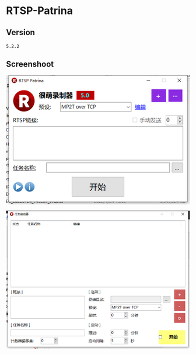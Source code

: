 # RTSP-Patrina
## Version

```
5.2.2
```

## Screenshoot

![1.png](https://raw.githubusercontent.com/NueXini/RTSP-Patrina/master/Screenshoot/1.png)

![2.png](https://raw.githubusercontent.com/NueXini/RTSP-Patrina/master/Screenshoot/2.png)
